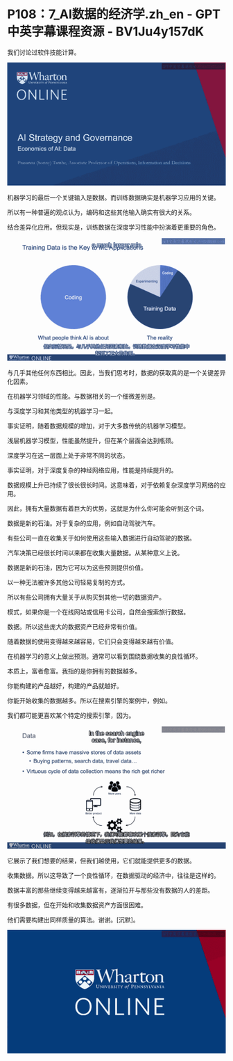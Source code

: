 # P108：7_AI数据的经济学.zh_en - GPT中英字幕课程资源 - BV1Ju4y157dK

我们讨论过软件技能计算。

![](img/e4268559d5217c7fa5d2c298253a4485_1.png)

机器学习的最后一个关键输入是数据。而训练数据确实是机器学习应用的关键。

所以有一种普遍的观点认为，编码和这些其他输入确实有很大的关系。

结合差异化应用。但现实是，训练数据在深度学习性能中扮演着更重要的角色。

![](img/e4268559d5217c7fa5d2c298253a4485_3.png)

与几乎其他任何东西相比。因此，当我们思考时，数据的获取真的是一个关键差异化因素。

在机器学习领域的性能。与数据相关的一个细微差别是。

与深度学习和其他类型的机器学习一起。

事实证明，随着数据规模的增加，对于大多数传统的机器学习模型。

浅层机器学习模型，性能虽然提升，但在某个层面会达到瓶颈。

深度学习在这一层面上处于非常不同的状态。

事实证明，对于深度复杂的神经网络应用，性能是持续提升的。

数据规模上升已持续了很长很长时间。这意味着，对于依赖复杂深度学习网络的应用。

因此，拥有大量数据有着巨大的优势，这就是为什么你可能会听到这个词。

数据是新的石油。对于复杂的应用，例如自动驾驶汽车。

有些公司一直在收集关于如何使用这些输入数据进行自动驾驶的数据。

汽车决策已经很长时间以来都在收集大量数据。从某种意义上说。

数据是新的石油，因为它可以为这些预测提供价值。

以一种无法被许多其他公司轻易复制的方式。

所以有些公司拥有大量关于从购买到其他一切的数据资产。

模式，如果你是一个在线网站或信用卡公司，自然会搜索旅行数据。

数据。所以这些庞大的数据资产已经非常有价值。

随着数据的使用变得越来越容易，它们只会变得越来越有价值。

在机器学习的意义上做出预测。通常可以看到围绕数据收集的良性循环。

本质上，富者愈富。我指的是你拥有的数据越多。

你能构建的产品越好，构建的产品就越好。

你能开始收集的数据越多。所以在搜索引擎的案例中，例如。

我们都可能更喜欢某个特定的搜索引擎，因为。

![](img/e4268559d5217c7fa5d2c298253a4485_5.png)

它展示了我们想要的结果，但我们越使用，它们就能提供更多的数据。

收集数据。所以这导致了一个良性循环，在数据驱动的经济中，往往是这样的。

数据丰富的那些继续变得越来越富有，逐渐拉开与那些没有数据的人的差距。

有很多数据，但在开始和收集数据资产方面很困难。

他们需要构建出同样质量的算法。谢谢。[沉默]。

![](img/e4268559d5217c7fa5d2c298253a4485_7.png)
